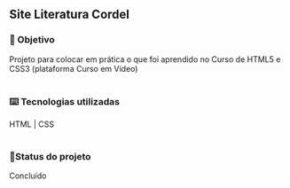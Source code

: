 <h2>Site Literatura Cordel</h2>

<h3>🔎 Objetivo</h3>
Projeto para colocar em prática o que foi aprendido no Curso de HTML5 e CSS3 (plataforma Curso em Vídeo)
<br><br>
<h3>⌨️ Tecnologias utilizadas</h3>
HTML | CSS
<br><br>
<h3>🎯Status do projeto</h3>
Concluído
